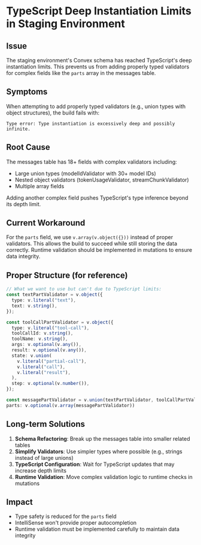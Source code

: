 # TypeScript Deep Instantiation Limits in Staging Environment

## Issue

The staging environment's Convex schema has reached TypeScript's deep instantiation limits. This prevents us from adding properly typed validators for complex fields like the `parts` array in the messages table.

## Symptoms

When attempting to add properly typed validators (e.g., union types with object structures), the build fails with:
```
Type error: Type instantiation is excessively deep and possibly infinite.
```

## Root Cause

The messages table has 18+ fields with complex validators including:
- Large union types (modelIdValidator with 30+ model IDs)
- Nested object validators (tokenUsageValidator, streamChunkValidator)
- Multiple array fields

Adding another complex field pushes TypeScript's type inference beyond its depth limit.

## Current Workaround

For the `parts` field, we use `v.array(v.object({}))` instead of proper validators. This allows the build to succeed while still storing the data correctly. Runtime validation should be implemented in mutations to ensure data integrity.

## Proper Structure (for reference)

```typescript
// What we want to use but can't due to TypeScript limits:
const textPartValidator = v.object({
  type: v.literal("text"),
  text: v.string(),
});

const toolCallPartValidator = v.object({
  type: v.literal("tool-call"),
  toolCallId: v.string(),
  toolName: v.string(),
  args: v.optional(v.any()),
  result: v.optional(v.any()),
  state: v.union(
    v.literal("partial-call"),
    v.literal("call"),
    v.literal("result"),
  ),
  step: v.optional(v.number()),
});

const messagePartValidator = v.union(textPartValidator, toolCallPartValidator);
parts: v.optional(v.array(messagePartValidator))
```

## Long-term Solutions

1. **Schema Refactoring**: Break up the messages table into smaller related tables
2. **Simplify Validators**: Use simpler types where possible (e.g., strings instead of large unions)
3. **TypeScript Configuration**: Wait for TypeScript updates that may increase depth limits
4. **Runtime Validation**: Move complex validation logic to runtime checks in mutations

## Impact

- Type safety is reduced for the `parts` field
- IntelliSense won't provide proper autocompletion
- Runtime validation must be implemented carefully to maintain data integrity
